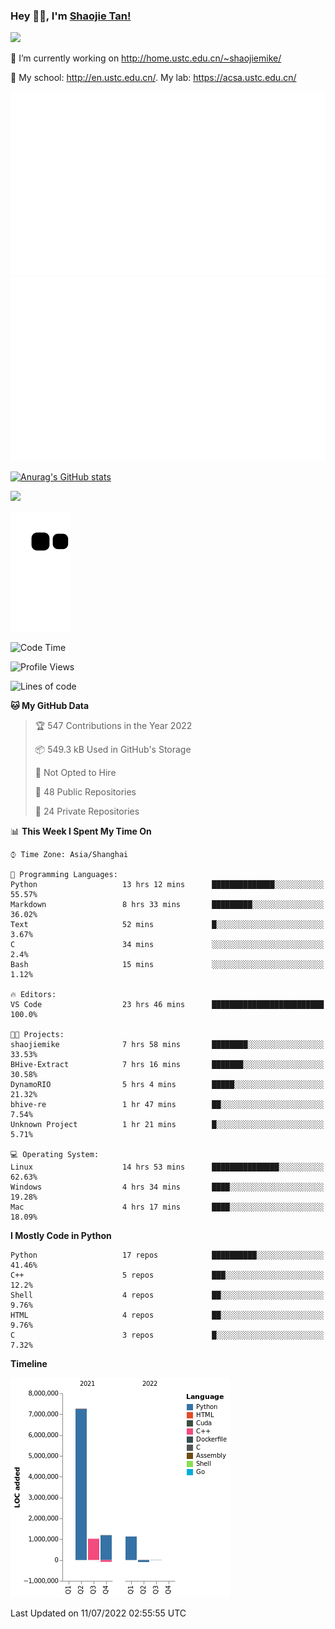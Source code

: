 

<!--
**Kirrito-k423/Kirrito-k423** is a ✨ _special_ ✨ repository because its `README.md` (this file) appears on your GitHub profile.

Here are some ideas to get you started:

- 🔭 I’m currently working on ...
- 🌱 I’m currently learning ...
- 👯 I’m looking to collaborate on ...
- 🤔 I’m looking for help with ...
- 💬 Ask me about ...
- 📫 How to reach me: ...
- 😄 Pronouns: ...
- ⚡ Fun fact: ...
-->
### Hey 👋🏽, I'm [Shaojie Tan!](http://home.ustc.edu.cn/~shaojiemike/about)

![](https://visitor-badge.glitch.me/badge?page_id=Kirrito-k423.Kirrito-k423)

🔭 I’m currently working on http://home.ustc.edu.cn/~shaojiemike/

👯 My school: http://en.ustc.edu.cn/. My lab: https://acsa.ustc.edu.cn/

![](https://github.com/Kirrito-k423/github-stats/blob/master/generated/overview.svg)
![](https://github.com/Kirrito-k423/github-stats/blob/master/generated/languages.svg)

[![Anurag's GitHub stats](https://github-readme-stats.vercel.app/api?username=Kirrito-k423&theme=flag-india&show_icons=true&hide=stars,prs,issues,contribs)](https://github.com/anuraghazra/github-readme-stats)

![](https://github-profile-summary-cards.vercel.app/api/cards/profile-details?username=Kirrito-k423&theme=vue)

![snake gif](https://github.com/Kirrito-k423/Kirrito-k423/blob/output/github-contribution-grid-snake.svg)

<!--START_SECTION:waka-->
![Code Time](http://img.shields.io/badge/Code%20Time-0%20secs-blue)

![Profile Views](http://img.shields.io/badge/Profile%20Views-1-blue)

![Lines of code](https://img.shields.io/badge/From%20Hello%20World%20I%27ve%20Written-10%20Million%20lines%20of%20code-blue)

**🐱 My GitHub Data** 

> 🏆 547 Contributions in the Year 2022
 > 
> 📦 549.3 kB Used in GitHub's Storage 
 > 
> 🚫 Not Opted to Hire
 > 
> 📜 48 Public Repositories 
 > 
> 🔑 24 Private Repositories  
 > 
📊 **This Week I Spent My Time On** 

```text
⌚︎ Time Zone: Asia/Shanghai

💬 Programming Languages: 
Python                   13 hrs 12 mins      ██████████████░░░░░░░░░░░   55.57% 
Markdown                 8 hrs 33 mins       █████████░░░░░░░░░░░░░░░░   36.02% 
Text                     52 mins             █░░░░░░░░░░░░░░░░░░░░░░░░   3.67% 
C                        34 mins             ░░░░░░░░░░░░░░░░░░░░░░░░░   2.4% 
Bash                     15 mins             ░░░░░░░░░░░░░░░░░░░░░░░░░   1.12%

🔥 Editors: 
VS Code                  23 hrs 46 mins      █████████████████████████   100.0%

🐱‍💻 Projects: 
shaojiemike              7 hrs 58 mins       ████████░░░░░░░░░░░░░░░░░   33.53% 
BHive-Extract            7 hrs 16 mins       ███████░░░░░░░░░░░░░░░░░░   30.58% 
DynamoRIO                5 hrs 4 mins        █████░░░░░░░░░░░░░░░░░░░░   21.32% 
bhive-re                 1 hr 47 mins        ██░░░░░░░░░░░░░░░░░░░░░░░   7.54% 
Unknown Project          1 hr 21 mins        █░░░░░░░░░░░░░░░░░░░░░░░░   5.71%

💻 Operating System: 
Linux                    14 hrs 53 mins      ███████████████░░░░░░░░░░   62.63% 
Windows                  4 hrs 34 mins       ████░░░░░░░░░░░░░░░░░░░░░   19.28% 
Mac                      4 hrs 17 mins       ████░░░░░░░░░░░░░░░░░░░░░   18.09%

```

**I Mostly Code in Python** 

```text
Python                   17 repos            ██████████░░░░░░░░░░░░░░░   41.46% 
C++                      5 repos             ███░░░░░░░░░░░░░░░░░░░░░░   12.2% 
Shell                    4 repos             ██░░░░░░░░░░░░░░░░░░░░░░░   9.76% 
HTML                     4 repos             ██░░░░░░░░░░░░░░░░░░░░░░░   9.76% 
C                        3 repos             █░░░░░░░░░░░░░░░░░░░░░░░░   7.32%

```


**Timeline**

![Chart not found](https://raw.githubusercontent.com/Kirrito-k423/Kirrito-k423/main/charts/bar_graph.png) 


 Last Updated on 11/07/2022 02:55:55 UTC
<!--END_SECTION:waka-->

